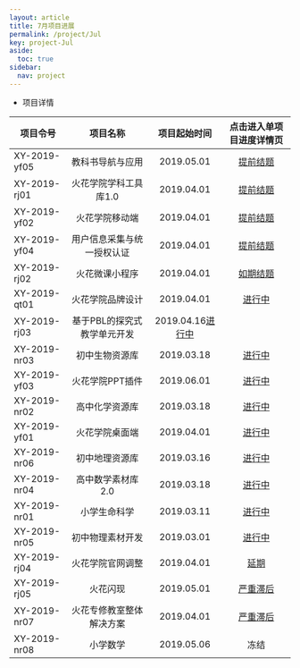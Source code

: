 ```yaml
---
layout: article
title: 7月项目进展
permalink: /project/Jul
key: project-Jul
aside:
  toc: true
sidebar:
  nav: project
---
```


<bro/><bro/>

- 项目详情

| 项目令号       |  项目名称  |项目起始时间  |   点击进入单项目进度详情页  |
|-------------  |:------:|:------:|:------:|
|XY-2019-yf05   |教科书导航与应用	|2019.05.01|[提前结题](http://wiki.huohuaschool.com/confluence/pages/viewpage.action?pageId=3703639)|
|XY-2019-rj01   |火花学院学科工具库1.0	|2019.04.01|[提前结题](http://wiki.huohuaschool.com/confluence/pages/viewpage.action?pageId=1376905)|
|XY-2019-yf02   |火花学院移动端	|2019.04.01|[提前结题](http://wiki.huohuaschool.com/confluence/pages/viewpage.action?pageId=2688038)|
|XY-2019-yf04   |用户信息采集与统一授权认证	|2019.04.01|[提前结题](http://wiki.huohuaschool.com/confluence/pages/viewpage.action?pageId=2687042)|
|XY-2019-rj02   |火花微课小程序	|2019.04.01|[如期结题](http://wiki.huohuaschool.com/confluence/pages/viewpage.action?pageId=2687188)|
|XY-2019-qt01   |火花学院品牌设计|2019.04.01|[进行中](http://wiki.huohuaschool.com/confluence/pages/viewpage.action?pageId=3703396)|
|XY-2019-rj03   |基于PBL的探究式教学单元开发|2019.04.16[进行中](http://wiki.huohuaschool.com/confluence/pages/viewpage.action?pageId=3703753)|
|XY-2019-nr03   |初中生物资源库|2019.03.18|[进行中](http://wiki.huohuaschool.com/confluence/pages/viewpage.action?pageId=3703783)|
|XY-2019-yf03   |火花学院PPT插件|2019.06.01|[进行中](http://wiki.huohuaschool.com/confluence/pages/viewpage.action?pageId=3703147)|
|XY-2019-nr02   |高中化学资源库|2019.03.18|[进行中](http://wiki.huohuaschool.com/confluence/pages/viewpage.action?pageId=3703765)|
|XY-2019-yf01   |火花学院桌面端|2019.04.01|[进行中](http://wiki.huohuaschool.com/confluence/pages/viewpage.action?pageId=3702917)|
|XY-2019-nr06   |初中地理资源库|2019.03.16|[进行中](http://wiki.huohuaschool.com/confluence/pages/viewpage.action?pageId=3703799)|
|XY-2019-nr04   |高中数学素材库2.0|2019.03.18|[进行中](http://wiki.huohuaschool.com/confluence/pages/viewpage.action?pageId=3703788)|
|XY-2019-nr01   |小学生命科学|2019.03.11|[进行中](http://wiki.huohuaschool.com/confluence/pages/viewpage.action?pageId=3703778)|
|XY-2019-nr05   |初中物理素材开发|2019.03.01|[进行中](http://wiki.huohuaschool.com/confluence/pages/viewpage.action?pageId=3703794)|
|XY-2019-rj04   |火花学院官网调整|2019.04.01|[延期](http://wiki.huohuaschool.com/confluence/pages/viewpage.action?pageId=2687307)|
|XY-2019-rj05   |火花闪现|2019.05.01|[严重滞后](http://wiki.huohuaschool.com/confluence/pages/viewpage.action?pageId=3703774)|
|XY-2019-nr07   |火花专修教室整体解决方案|2019.04.01|[严重滞后](http://wiki.huohuaschool.com/confluence/pages/viewpage.action?pageId=3703804)|
|XY-2019-nr08   |小学数学|2019.05.06|冻结|
